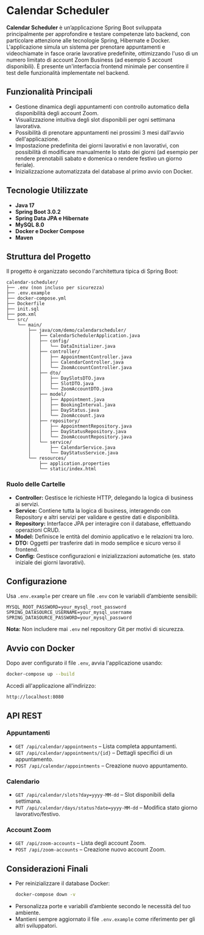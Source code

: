 # Calendar Scheduler

**Calendar Scheduler** è un’applicazione Spring Boot sviluppata principalmente per approfondire e testare competenze lato backend, con particolare attenzione alle tecnologie Spring, Hibernate e Docker. L'applicazione simula un sistema per prenotare appuntamenti e videochiamate in fasce orarie lavorative predefinite, ottimizzando l'uso di un numero limitato di account Zoom Business (ad esempio 5 account disponibili). È presente un'interfaccia frontend minimale per consentire il test delle funzionalità implementate nel backend.

## Funzionalità Principali

- Gestione dinamica degli appuntamenti con controllo automatico della disponibilità degli account Zoom.
- Visualizzazione intuitiva degli slot disponibili per ogni settimana lavorativa.
- Possibilità di prenotare appuntamenti nei prossimi 3 mesi dall'avvio dell'applicazione.
- Impostazione predefinita dei giorni lavorativi e non lavorativi, con possibilità di modificare manualmente lo stato dei giorni (ad esempio per rendere prenotabili sabato e domenica o rendere festivo un giorno feriale).
- Inizializzazione automatizzata del database al primo avvio con Docker.

## Tecnologie Utilizzate

- **Java 17**
- **Spring Boot 3.0.2**
- **Spring Data JPA e Hibernate**
- **MySQL 8.0**
- **Docker e Docker Compose**
- **Maven**

## Struttura del Progetto

Il progetto è organizzato secondo l'architettura tipica di Spring Boot:

```
calendar-scheduler/
├── .env (non incluso per sicurezza)
├── .env.example
├── docker-compose.yml
├── Dockerfile
├── init.sql
├── pom.xml
└── src/
    └── main/
        ├── java/com/demo/calendarscheduler/
        │   ├── CalendarSchedulerApplication.java
        │   ├── config/
        │   │   └── DataInitializer.java
        │   ├── controller/
        │   │   ├── AppointmentController.java
        │   │   ├── CalendarController.java
        │   │   └── ZoomAccountController.java
        │   ├── dto/
        │   │   ├── DaySlotsDTO.java
        │   │   ├── SlotDTO.java
        │   │   └── ZoomAccountDTO.java
        │   ├── model/
        │   │   ├── Appointment.java
        │   │   ├── BookingInterval.java
        │   │   ├── DayStatus.java
        │   │   └── ZoomAccount.java
        │   ├── repository/
        │   │   ├── AppointmentRepository.java
        │   │   ├── DayStatusRepository.java
        │   │   └── ZoomAccountRepository.java
        │   └── service/
        │       ├── CalendarService.java
        │       └── DayStatusService.java
        └── resources/
            ├── application.properties
            └── static/index.html
```

### Ruolo delle Cartelle

- **Controller:** Gestisce le richieste HTTP, delegando la logica di business ai servizi.
- **Service:** Contiene tutta la logica di business, interagendo con Repository e altri servizi per validare e gestire dati e disponibilità.
- **Repository:** Interfacce JPA per interagire con il database, effettuando operazioni CRUD.
- **Model:** Definisce le entità del dominio applicativo e le relazioni tra loro.
- **DTO:** Oggetti per trasferire dati in modo semplice e sicuro verso il frontend.
- **Config:** Gestisce configurazioni e inizializzazioni automatiche (es. stato iniziale dei giorni lavorativi).

## Configurazione

Usa `.env.example` per creare un file `.env` con le variabili d’ambiente sensibili:

```dotenv
MYSQL_ROOT_PASSWORD=your_mysql_root_password
SPRING_DATASOURCE_USERNAME=your_mysql_username
SPRING_DATASOURCE_PASSWORD=your_mysql_password
```

**Nota:** Non includere mai `.env` nel repository Git per motivi di sicurezza.

## Avvio con Docker

Dopo aver configurato il file `.env`, avvia l'applicazione usando:

```bash
docker-compose up --build
```

Accedi all'applicazione all'indirizzo:

```
http://localhost:8080
```

## API REST

### Appuntamenti

- `GET /api/calendar/appointments` – Lista completa appuntamenti.
- `GET /api/calendar/appointments/{id}` – Dettagli specifici di un appuntamento.
- `POST /api/calendar/appointments` – Creazione nuovo appuntamento.

### Calendario

- `GET /api/calendar/slots?day=yyyy-MM-dd` – Slot disponibili della settimana.
- `PUT /api/calendar/days/status?date=yyyy-MM-dd` – Modifica stato giorno lavorativo/festivo.

### Account Zoom

- `GET /api/zoom-accounts` – Lista degli account Zoom.
- `POST /api/zoom-accounts` – Creazione nuovo account Zoom.

## Considerazioni Finali

- Per reinizializzare il database Docker:
  ```bash
  docker-compose down -v
  ```
- Personalizza porte e variabili d’ambiente secondo le necessità del tuo ambiente.
- Mantieni sempre aggiornato il file `.env.example` come riferimento per gli altri sviluppatori.

